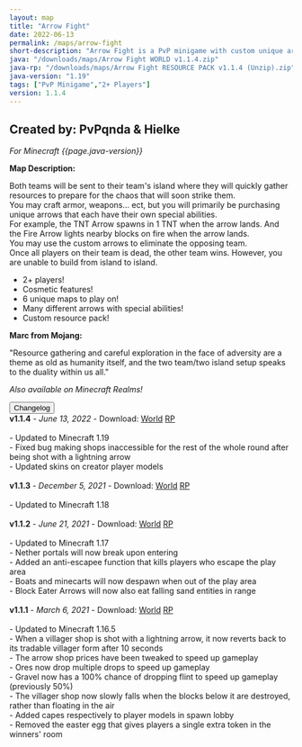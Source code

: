 ```yaml
---
layout: map
title: "Arrow Fight"
date: 2022-06-13
permalink: /maps/arrow-fight
short-description: "Arrow Fight is a PvP minigame with custom unique arrows with special abilities that you use to shoot at the enemy team to win!"
java: "/downloads/maps/Arrow Fight WORLD v1.1.4.zip"
java-rp: "/downloads/maps/Arrow Fight RESOURCE PACK v1.1.4 (Unzip).zip"
java-version: "1.19"
tags: ["PvP Minigame","2+ Players"]
version: 1.1.4
---
```

Created by: PvPqnda & Hielke
-
*For Minecraft {{page.java-version}}*

**Map Description:**

Both teams will be sent to their team's island where they will quickly gather resources to prepare for the chaos that will soon strike them.<br>
You may craft armor, weapons... ect, but you will primarily be purchasing unique arrows that each have their own special abilities.<br>
For example, the TNT Arrow spawns in 1 TNT when the arrow lands. And the Fire Arrow lights nearby blocks on fire when the arrow lands.<br>
You may use the custom arrows to eliminate the opposing team.<br>
Once all players on their team is dead, the other team wins. However, you are unable to build from island to island.

- 2+ players!
- Cosmetic features!
- 6 unique maps to play on!
- Many different arrows with special abilities!
- Custom resource pack!

**Marc from Mojang:**

"Resource gathering and careful exploration in the face of adversity are a theme as old as humanity itself, and the two team/two island setup speaks to the duality within us all."

*Also available on Minecraft Realms!*

<div id="accordion">
  <div class="card">
        <button class="card-header mb-0 btn btn-link text-decoration-none" data-toggle="collapse" data-target="#changelog" aria-expanded="false" aria-controls="changelog" id="changelogBtn">
           Changelog
        </button>
</div>

<div id="changelog" class="collapse" aria-labelledby="changelogBtn" data-parent="#accordion">
      <div class="card-body">
<b>v1.1.4</b> - <em>June 13, 2022</em> - Download: <a style="text-decoration: underline;" href="/downloads/maps/old/Arrow Fight WORLD v1.1.4.zip" download>World</a> <a style="text-decoration: underline;" href="/downloads/maps/old/Arrow Fight RESOURCE PACK v1.1.4 (Unzip).zip" download>RP</a><br>
<br>
- Updated to Minecraft 1.19<br>
- Fixed bug making shops inaccessible for the rest of the whole round after being shot with a lightning arrow<br>
- Updated skins on creator player models<br>
<br>
<b>v1.1.3</b> - <em>December 5, 2021</em> - Download: <a style="text-decoration: underline;" href="/downloads/maps/old/Arrow Fight WORLD v1.1.3.zip" download>World</a> <a style="text-decoration: underline;" href="/downloads/maps/old/Arrow Fight RESOURCE PACK v1.1.3 (Unzip).zip" download>RP</a><br>
<br>
- Updated to Minecraft 1.18<br>
<br>
<b>v1.1.2</b> - <em>June 21, 2021</em> - Download: <a style="text-decoration: underline;" href="/downloads/maps/old/Arrow Fight WORLD v1.1.2.zip" download>World</a> <a style="text-decoration: underline;" href="/downloads/maps/old/Arrow Fight RESOURCE PACK v1.1.2 (Unzip).zip" download>RP</a><br>
<br>
- Updated to Minecraft 1.17<br>
- Nether portals will now break upon entering<br>
- Added an anti-escapee function that kills players who escape the play area<br>
- Boats and minecarts will now despawn when out of the play area<br>
- Block Eater Arrows will now also eat falling sand entities in range<br>
<br>
<b>v1.1.1</b> - <em>March 6, 2021</em> - Download: <a style="text-decoration: underline;" href="/downloads/maps/old/Arrow Fight WORLD v1.1.1.zip" download>World</a> <a style="text-decoration: underline;" href="/downloads/maps/old/Arrow Fight RESOURCE PACK v1.1.1 (Unzip).zip" download>RP</a><br>
<br>
- Updated to Minecraft 1.16.5<br>
- When a villager shop is shot with a lightning arrow, it now reverts back to its tradable villager form after 10 seconds<br>
- The arrow shop prices have been tweaked to speed up gameplay<br>
- Ores now drop multiple drops to speed up gameplay<br>
- Gravel now has a 100% chance of dropping flint to speed up gameplay (previously 50%)<br>
- The villager shop now slowly falls when the blocks below it are destroyed, rather than floating in the air<br>
- Added capes respectively to player models in spawn lobby<br>
- Removed the easter egg that gives players a single extra token in the winners' room<br>
      </div>
    </div>
  </div>